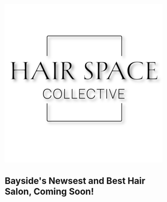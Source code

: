 ![Logo](https://raw.githubusercontent.com/hairspacecollective/hairspacecollective.com.au/main/HSC%20Logo%20PNG.png)

# Bayside's Newsest and Best Hair Salon, Coming Soon!
